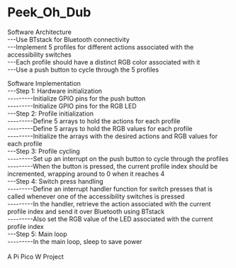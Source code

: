 # Peek_Oh_Dub

Software Architecture<br>
---Use BTstack for Bluetooth connectivity<br>
---Implement 5 profiles for different actions associated with the accessibility switches<br>
---Each profile should have a distinct RGB color associated with it<br>
---Use a push button to cycle through the 5 profiles<br>

Software Implementation<br>
---Step 1: Hardware initialization<br>
---------Initialize GPIO pins for the push button<br>
---------Initialize GPIO pins for the RGB LED<br>
---Step 2: Profile initialization<br>
---------Define 5 arrays to hold the actions for each profile<br>
---------Define 5 arrays to hold the RGB values for each profile<br>
---------Initialize the arrays with the desired actions and RGB values for each profile<br>
---Step 3: Profile cycling<br>
---------Set up an interrupt on the push button to cycle through the profiles<br>
---------When the button is pressed, the current profile index should be incremented, wrapping around to 0 when it reaches 4<br>
---Step 4: Switch press handling<br>
---------Define an interrupt handler function for switch presses that is called whenever one of the accessibility switches is pressed<br>
---------In the handler, retrieve the action associated with the current profile index and send it over Bluetooth using BTstack<br>
---------Also set the RGB value of the LED associated with the current profile index<br>
---Step 5: Main loop<br>
---------In the main loop, sleep to save power<br>
<br>
A Pi Pico W Project
